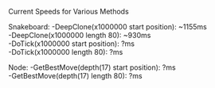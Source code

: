 Current Speeds for Various Methods  
  
Snakeboard: -DeepClone(x1000000 start position): ~1155ms  
            -DeepClone(x1000000 length 80): ~930ms  
            -DoTick(x1000000 start position): ?ms  
            -DoTick(x1000000 length 80): ?ms  
  
Node: -GetBestMove(depth(17) start position): ?ms  
      -GetBestMove(depth(17) length 80): ?ms  
